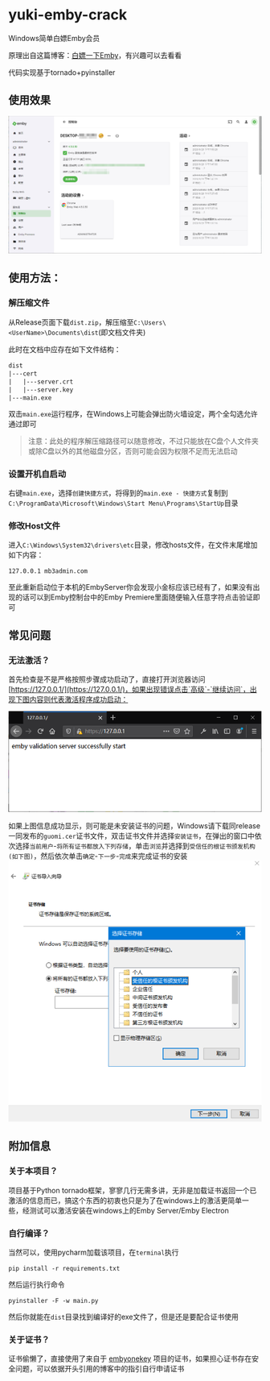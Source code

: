 # yuki-emby-crack

Windows简单白嫖Emby会员

原理出自这篇博客：[白嫖一下Emby](https://imrbq.cn/exp/emby_hack.html)，有兴趣可以去看看

代码实现基于tornado+pyinstaller

## 使用效果

![AfterUsing](/images/i-afterusing.png)

## 使用方法：

### 解压缩文件

从Release页面下载`dist.zip`，解压缩至`C:\Users\<UserName>\Documents\dist`(即文档文件夹)

此时在文档中应存在如下文件结构：

```
dist
|---cert
|	|---server.crt
|	|---server.key
|---main.exe
```

双击`main.exe`运行程序，在Windows上可能会弹出防火墙设定，两个全勾选允许通过即可

> 注意：此处的程序解压缩路径可以随意修改，不过只能放在C盘个人文件夹或除C盘以外的其他磁盘分区，否则可能会因为权限不足而无法启动

### 设置开机自启动

右键`main.exe`，选择`创建快捷方式`，将得到的`main.exe - 快捷方式`复制到`C:\ProgramData\Microsoft\Windows\Start Menu\Programs\StartUp`目录

### 修改Host文件

进入`C:\Windows\System32\drivers\etc`目录，修改hosts文件，在文件末尾增加如下内容：

```
127.0.0.1 mb3admin.com
```

至此重新启动位于本机的EmbyServer你会发现小金标应该已经有了，如果没有出现的话可以到Emby控制台中的Emby Premiere里面随便输入任意字符点击验证即可

## 常见问题

### 无法激活？

首先检查是不是严格按照步骤成功启动了，直接打开浏览器访问[https://127.0.0.1/](https://127.0.0.1/)，如果出现错误点击`高级`-`继续访问`，出现下图内容则代表激活程序成功启动：

![After Using](/images/i-checkstatus.png)

如果上图信息成功显示，则可能是未安装证书的问题，Windows请下载同release一同发布的`guomi.cer`证书文件，双击证书文件并选择`安装证书`，在弹出的窗口中依次选择`当前用户`-`将所有证书都放入下列存储`，单击`浏览`并选择到`受信任的根证书颁发机构(如下图)`，然后依次单击`确定`-`下一步`-`完成`来完成证书的安装
![InstallCert](images/i-installcert.png)

## 附加信息

### 关于本项目？

项目基于Python tornado框架，寥寥几行无需多讲，无非是加载证书返回一个已激活的信息而已，搞这个东西的初衷也只是为了在windows上的激活更简单一些，经测试可以激活安装在windows上的Emby Server/Emby Electron

### 自行编译？

当然可以，使用pycharm加载该项目，在`terminal`执行

```shell
pip install -r requirements.txt
```

然后运行执行命令

```shell
pyinstaller -F -w main.py
```

然后你就能在`dist`目录找到编译好的exe文件了，但是还是要配合证书使用

### 关于证书？

证书偷懒了，直接使用了来自于 [embyonekey](https://github.com/s1oz/embyonekey) 项目的证书，如果担心证书存在安全问题，可以依据开头引用的博客中的指引自行申请证书

